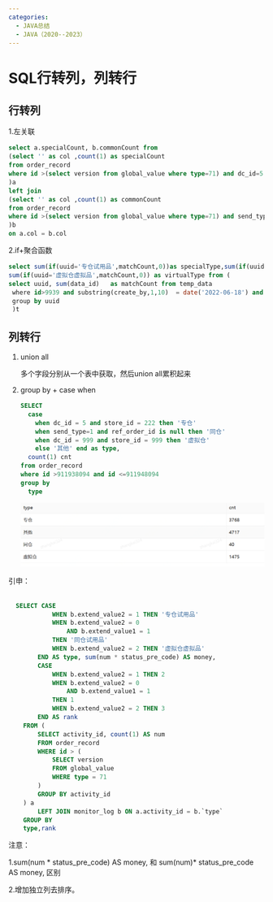 ```yaml
---
categories:
  - JAVA总结
  - JAVA（2020--2023）
---
```

# SQL行转列，列转行

## 行转列

1.左关联  

```sql
select a.specialCount, b.commonCount from 
(select '' as col ,count(1) as specialCount
from order_record 
where id >(select version from global_value where type=71) and dc_id=5 and store_id=222
)a
left join 
(select '' as col ,count(1) as commonCount
from order_record 
where id >(select version from global_value where type=71) and send_type=1 and ref_order_id is null 
)b
on a.col = b.col
```

2.if+聚合函数

```sql
select sum(if(uuid='专仓试用品',matchCount,0))as specialType,sum(if(uuid='同仓试用品',matchCount,0))as commonType,
sum(if(uuid='虚拟仓虚拟品',matchCount,0)) as virtualType from (
select uuid, sum(data_id)   as matchCount from temp_data
 where id>9939 and substring(create_by,1,10)  = date('2022-06-18') and uuid in ('专仓试用品','同仓试用品','虚拟仓虚拟品') 
 group by uuid 
 )t
```



## 列转行

1. union all 

   多个字段分别从一个表中获取，然后union all累积起来

2. group by  + case  when

   ```sql
   SELECT
     case
       when dc_id = 5 and store_id = 222 then '专仓' 
       when send_type=1 and ref_order_id is null then '同仓' 
       when dc_id = 999 and store_id = 999 then '虚拟仓'
       else '其他' end as type,
     count(1) cnt
   from order_record
   where id >911938094 and id <=911948094 
   group by
     type
   ```

   ![image-20221025173730741](https://raw.githubusercontent.com/ly1246621281/PicGo/main/img/image-20221025173730741.png)

引申：

```sql

  SELECT CASE 
            WHEN b.extend_value2 = 1 THEN '专仓试用品'
            WHEN b.extend_value2 = 0
                AND b.extend_value1 = 1
            THEN '同仓试用品'
            WHEN b.extend_value2 = 2 THEN '虚拟仓虚拟品'
        END AS type, sum(num * status_pre_code) AS money, 
        CASE 
            WHEN b.extend_value2 = 1 THEN 2
            WHEN b.extend_value2 = 0
                AND b.extend_value1 = 1
            THEN 1
            WHEN b.extend_value2 = 2 THEN 3 
        END AS rank 
    FROM (
        SELECT activity_id, count(1) AS num
        FROM order_record
        WHERE id > (
            SELECT version
            FROM global_value
            WHERE type = 71
        )
        GROUP BY activity_id
    ) a
        LEFT JOIN monitor_log b ON a.activity_id = b.`type`
    GROUP BY 
    type,rank
```

注意：

1.sum(num * status_pre_code) AS money,  和 sum(num)*  status_pre_code AS money,  区别

2.增加独立列去排序。